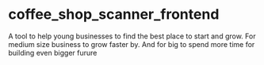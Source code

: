 # coffee_shop_scanner_frontend
A tool to help young businesses to find the best place to start and grow. For medium size business to grow faster by. And for big to spend more time for building even bigger furure
